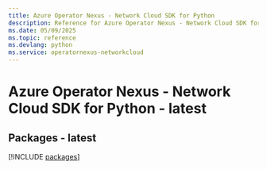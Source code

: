 ```yaml
---
title: Azure Operator Nexus - Network Cloud SDK for Python
description: Reference for Azure Operator Nexus - Network Cloud SDK for Python
ms.date: 05/09/2025
ms.topic: reference
ms.devlang: python
ms.service: operatornexus-networkcloud
---
```

# Azure Operator Nexus - Network Cloud SDK for Python - latest
## Packages - latest
[!INCLUDE [packages](operator-nexus---network-cloud-index.md)]